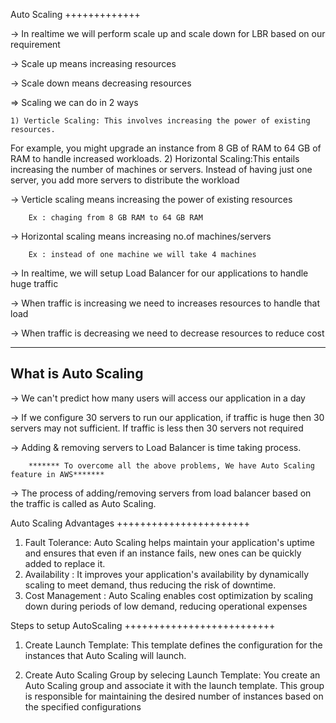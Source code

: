 
Auto Scaling
+++++++++++++

-> In realtime we will perform scale up and scale down for LBR based on our requirement

-> Scale up means increasing resources

-> Scale down means decreasing resources

=> Scaling we can do in 2 ways

	1) Verticle Scaling: This involves increasing the power of existing resources.
For example, you might upgrade an instance from 8 GB of RAM to 64 GB of RAM to handle increased workloads.
	2) Horizontal Scaling:This entails increasing the number of machines or servers.
Instead of having just one server, you add more servers to distribute the workload

-> Verticle scaling means increasing the power of existing resources 

		Ex : chaging from 8 GB RAM to 64 GB RAM

-> Horizontal scaling means increasing no.of machines/servers

		Ex : instead of one machine we will take 4 machines



-> In realtime, we will setup Load Balancer for our applications to handle huge traffic

-> When traffic is increasing we need to increases resources to handle that load

-> When traffic is decreasing we need to decrease resources to reduce cost

--------------------------------------------------------------------------------------------
What is Auto Scaling
-------------------------------------------------------------------------------------------

-> We can't predict how many users will access our application in a day

-> If we configure 30 servers to run our application, if traffic is huge then 30 servers may not sufficient. If traffic is less then 30 servers not required

-> Adding & removing servers to Load Balancer is time taking process.

		******* To overcome all the above problems, We have Auto Scaling feature in AWS*******

-> The process of adding/removing servers from load balancer based on the traffic is called as Auto Scaling.


Auto Scaling Advantages
+++++++++++++++++++++++

1) Fault Tolerance: Auto Scaling helps maintain your application's uptime and ensures that even if an instance fails, new ones can be quickly added to replace it.
2) Availability :  It improves your application's availability by dynamically scaling to meet demand, thus reducing the risk of downtime.
3) Cost Management : Auto Scaling enables cost optimization by scaling down during periods of low demand, reducing operational expenses



Steps to setup AutoScaling
++++++++++++++++++++++++++

1) Create Launch Template: This template defines the configuration for the instances that Auto Scaling will launch.

2) Create Auto Scaling Group by selecing Launch Template: You create an Auto Scaling group and associate it with the launch template. This group is responsible for maintaining the desired number of instances based on the specified configurations





